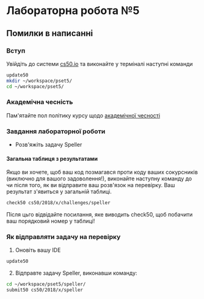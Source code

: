 # Лабораторна робота №5

## Помилки в написанні

### Вступ

Увійдіть до системи [cs50.io](https://cs50.io) та виконайте у терміналі наступні команди

```bash
update50
mkdir ~/workspace/pset5/
cd ~/workspace/pset5/
```

### Академічна чесність

Пам'ятайте пол політику курсу щодо [академічної чесності](https://docs.cs50.net/2018/x/syllabus.html#academic-honesty)

### Завдання лабораторної роботи

* Розв'яжіть задачу Speller

#### Загальна таблиця з результатами

Якщо ви хочете, щоб ваш код позмагався проти коду ваших сокурсників (виключно для вашого задоволення!), виконайте наступну команду до чи після того, як ви відправите ваш розв'язок на перевірку. Ваш результат з'явиться у загальній таблиці.

```bash
check50 cs50/2018/x/challenges/speller
```

Після цьго відвідайте посилання, яке виводить check50, щоб побачити ваш порядковий номер у таблиці!

### Як відправляти задачу на перевірку

1. Оновіть вашу IDE
```bash
update50
```

2. Відправте задачу Speller, виконавши команду:

```bash
cd ~/workspace/pset5/speller/
submit50 cs50/2018/x/speller
```
